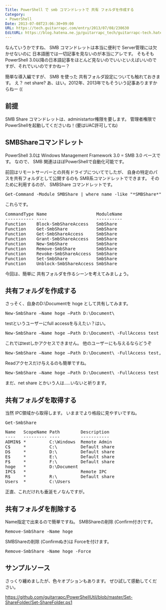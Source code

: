 ```yaml
---
Title: PowerShell で smb コマンドレットで 共有 フォルダを作成する
Category:
- PowerShell
Date: 2013-07-08T23:06:30+09:00
URL: https://tech.guitarrapc.com/entry/2013/07/08/230630
EditURL: https://blog.hatena.ne.jp/guitarrapc_tech/guitarrapc-tech.hatenablog.com/atom/entry/11696248318757675837
---
```


なんていうかですね、 SMB コマンドレットは本当に便利で Server管理には欠かせないのに 日本語圏では一切記事を見ないのが本当にアレです。
そもそも PowerShell 3.0以降の日本語記事をほとんど見ないのでいいといえばいいのですが、それでいいのですかねー？

簡単な導入編ですが、 SMB を使った 共有フォルダ設定についても触れておきます。
え？ net share? あ、はい。2012年、2013年でもそういう記事ありますからねー ((



<h2> 前提 </h2>
SMB Share コマンドレットは、administartor権限を要します。
管理者権限で PowerShellを起動してくださいね！(要はUAC許可してね)

<h2> SMBShareコマンドレット</h2>
PowerShell 3.0は  Windows Management Framework 3.0 = SMB 3.0 ベースです。
なので、 SMB 関連はほぼPowerShellで自動化可能です。

前回はリモートサーバーとの共有ドライブについてでしたが、 自身の特定のパスを共有フォルダとして公開するのも SMB系コマンドレットでできます。
そのために利用するのが、 SMBShare コマンドレットです。
<pre class="brush: powershell">
Get-Command -Module SMBShare | where name -like &quot;*SMBShare*&quot;
</pre>

これらです。
<pre class="brush: powershell">
CommandType Name                   ModuleName
----------- ----                   ----------
Function    Block-SmbShareAccess   SmbShare
Function    Get-SmbShare           SmbShare
Function    Get-SmbShareAccess     SmbShare
Function    Grant-SmbShareAccess   SmbShare
Function    New-SmbShare           SmbShare
Function    Remove-SmbShare        SmbShare
Function    Revoke-SmbShareAccess  SmbShare
Function    Set-SmbShare           SmbShare
Function    Unblock-SmbShareAccess SmbShare
</pre>

今回は、簡単に 共有フォルダを作るシーンを考えてみましょう。
<h2>共有フォルダを作成する</h2>
さっそく、自身のD:\Documentを hoge として共有してみます。
<pre class="brush: powershell">
New-SmbShare –Name hoge –Path D:\Document\
</pre>

testというユーザーにfull accessを与えたい？はい。
<pre class="brush: powershell">
New-SmbShare –Name hoge –Path D:\Document\ -FullAccess test
</pre>

これではtestしかアクセスできません。
他のユーザーにも与えるならどうぞ
<pre class="brush: powershell">
New-SmbShare –Name hoge –Path D:\Document\ -FullAccess test,hogehoge@outlook.com
</pre>

Readアクセスだけ与えるのも簡単ですね。
<pre class="brush: powershell">
New-SmbShare –Name hoge –Path D:\Document\ -FullAccess test -ReadAccess hogehoge@outlook.com
</pre>

まだ、net share とかいう人は.....いないと祈ります。

<h2>共有フォルダを取得する</h2>
当然 IPC領域から取得します。
いままでより格段に見やすいですね。
<pre class="brush: powershell">
Get-SmbShare
</pre>
<pre class="brush: powershell">
Name   ScopeName Path        Description
----   --------- ----        -----------
ADMIN$ *         C:\Windows  Remote Admin
C$     *         C:\         Default share
D$     *         D:\         Default share
E$     *         E:\         Default share
F$     *         F:\         Default share
hoge   *         D:\Document
IPC$   *                     Remote IPC
R$     *         R:\         Default share
Users  *         C:\Users
</pre>

正直、これだけれも垂涎モノなんですが。

<h2>共有フォルダを削除する</h2>
Name指定で出来るので簡単ですね。
SMBShareの削除 (Confirm付き)です。
<pre class="brush: powershell">
Remove-SmbShare -Name hoge
</pre>

SMBShareの削除 (Confirmぬき)は Forceを付けます。
<pre class="brush: powershell">
Remove-SmbShare -Name hoge -Force
</pre>

<h2>サンプルソース</h2>
さっくり纏めましたが、色々オプションもあります。
ぜひ試して感動してください。

https://github.com/guitarrapc/PowerShellUtil/blob/master/Set-ShareFolder/Set-ShareFolder.ps1
